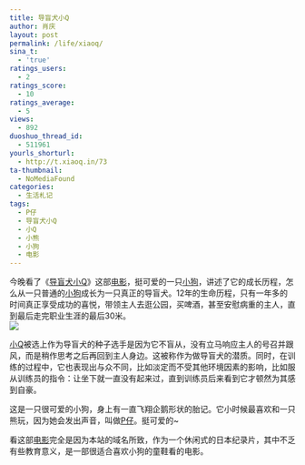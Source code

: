 ```yaml
---
title: 导盲犬小Q
author: 肖庆
layout: post
permalink: /life/xiaoq/
sina_t:
  - 'true'
ratings_users:
  - 2
ratings_score:
  - 10
ratings_average:
  - 5
views:
  - 892
duoshuo_thread_id:
  - 511961
yourls_shorturl:
  - http://t.xiaoq.in/73
ta-thumbnail:
  - NoMediaFound
categories:
  - 生活札记
tags:
  - P仔
  - 导盲犬小Q
  - 小Q
  - 小熊
  - 小狗
  - 电影
---
```

今晚看了《<span class='wp_keywordlink_affiliate'><a href="https://xiaoq.in/tag/%e5%af%bc%e7%9b%b2%e7%8a%ac%e5%b0%8fq/" title="查看导盲犬小Q中的全部文章" target="_blank">导盲犬小Q</a></span>》这部<span class='wp_keywordlink_affiliate'><a href="https://xiaoq.in/tag/%e7%94%b5%e5%bd%b1/" title="查看电影中的全部文章" target="_blank">电影</a></span>，挺可爱的一只<span class='wp_keywordlink_affiliate'><a href="https://xiaoq.in/tag/%e5%b0%8f%e7%8b%97/" title="查看小狗中的全部文章" target="_blank">小狗</a></span>，讲述了它的成长历程，怎么从一只普通的<span class='wp_keywordlink_affiliate'><a href="https://xiaoq.in/tag/%e5%b0%8f%e7%8b%97/" title="查看小狗中的全部文章" target="_blank">小狗</a></span>成长为一只真正的导盲犬。12年的生命历程，只有一年多的时间真正享受成功的喜悦，带领主人去逛公园，买啤酒，甚至安慰病重的主人，直到最后走完职业生涯的最后30米。  
![][1]

<span class='wp_keywordlink_affiliate'><a href="https://xiaoq.in/tag/%e5%b0%8fq/" title="查看小Q中的全部文章" target="_blank">小Q</a></span>被选上作为导盲犬的种子选手是因为它不盲从，没有立马响应主人的号召并跟风，而是稍作思考之后再回到主人身边。这被称作为做导盲犬的潜质。同时，在训练的过程中，它也表现出与众不同，比如淡定而不受其他环境因素的影响，比如服从训练员的指令：让坐下就一直没有起来过，直到训练员后来看到它才顿然为其感到自豪。

这是一只很可爱的小狗，身上有一直飞翔企鹅形状的胎记。它小时候最喜欢和一只熊玩，因为她会发出声音，叫做<span class='wp_keywordlink_affiliate'><a href="https://xiaoq.in/tag/p%e4%bb%94/" title="查看P仔中的全部文章" target="_blank">P仔</a></span>。挺可爱的~

看这部<span class='wp_keywordlink_affiliate'><a href="https://xiaoq.in/tag/%e7%94%b5%e5%bd%b1/" title="查看电影中的全部文章" target="_blank">电影</a></span>完全是因为本站的域名所致，作为一个休闲式的日本纪录片，其中不乏有些教育意义，是一部很适合喜欢小狗的童鞋看的电影。

 [1]: http://img1.douban.com/mpic/s1986541.jpg